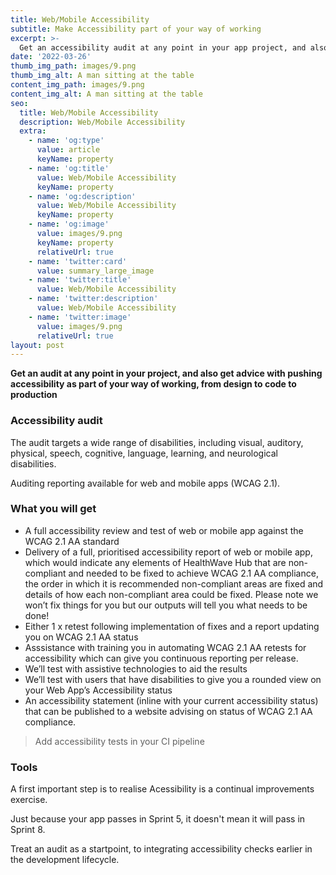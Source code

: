 ```yaml
---
title: Web/Mobile Accessibility
subtitle: Make Accessibility part of your way of working
excerpt: >-
  Get an accessibility audit at any point in your app project, and also get advice with promoting accessibility as part of your way of working, from design to code to production.
date: '2022-03-26'
thumb_img_path: images/9.png
thumb_img_alt: A man sitting at the table
content_img_path: images/9.png
content_img_alt: A man sitting at the table
seo:
  title: Web/Mobile Accessibility
  description: Web/Mobile Accessibility
  extra:
    - name: 'og:type'
      value: article
      keyName: property
    - name: 'og:title'
      value: Web/Mobile Accessibility
      keyName: property
    - name: 'og:description'
      value: Web/Mobile Accessibility
      keyName: property
    - name: 'og:image'
      value: images/9.png
      keyName: property
      relativeUrl: true
    - name: 'twitter:card'
      value: summary_large_image
    - name: 'twitter:title'
      value: Web/Mobile Accessibility
    - name: 'twitter:description'
      value: Web/Mobile Accessibility
    - name: 'twitter:image'
      value: images/9.png
      relativeUrl: true
layout: post
---
```


**Get an audit at any point in your project, and also get advice with pushing accessibility as part of your way of working, from design to code to production**

### Accessibility audit

The audit targets a wide range of disabilities, including visual, auditory, physical, speech, cognitive, language, learning, and neurological disabilities. 

Auditing reporting available for web and mobile apps (WCAG 2.1).

### What you will get

- A full accessibility review and test of web or mobile app against the WCAG 2.1 AA standard 
-  Delivery of a full, prioritised accessibility report of web or mobile app, which would indicate any elements of HealthWave Hub that are non-compliant and needed to be fixed to achieve WCAG 2.1 AA compliance, the order in which it is recommended non-compliant areas are fixed and details of how each non-compliant area could be fixed. Please note we won’t fix things for you but our outputs will tell you what needs to be done! 
- Either 1 x retest following implementation of fixes and a report updating you on WCAG 2.1 AA status
- Asssistance with training you in automating WCAG 2.1 AA retests for accessibility which can give you continuous reporting per release.
- We’ll test with assistive technologies to aid the results 
- We’ll test with users that have disabilities to give you a rounded view on your Web App’s Accessibility status 
- An accessibility statement (inline with your current accessibility status) that can be published to a website advising on status of WCAG 2.1 AA compliance.

> Add accessibility tests in your CI pipeline

### Tools

A first important step is to realise Acessibility is a continual improvements exercise.

Just because your app passes in Sprint 5, it doesn't mean it will pass in Sprint 8. 

Treat an audit as a startpoint, to integrating accessibility checks earlier in the development lifecycle.

